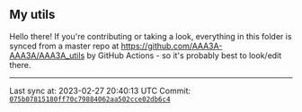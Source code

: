 ## My utils

Hello there! If you're contributing or taking a look, everything in this folder
is synced from a master repo at https://github.com/AAA3A-AAA3A/AAA3A_utils by GitHub Actions -
so it's probably best to look/edit there.

---

Last sync at: 2023-02-27 20:40:13 UTC
Commit: [`075b07815180ff70c79884062aa502cce02db6c4`](https://github.com/AAA3A-AAA3A/AAA3A_utils/commit/075b07815180ff70c79884062aa502cce02db6c4)
